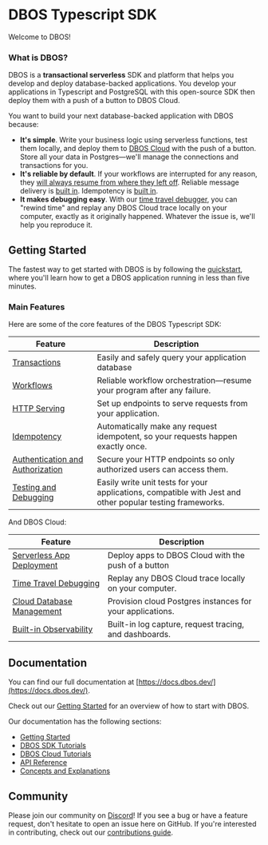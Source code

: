 # DBOS Typescript SDK

Welcome to DBOS!

### What is DBOS?

DBOS is a **transactional serverless** SDK and platform that helps you develop and deploy database-backed applications.
You develop your applications in Typescript and PostgreSQL with this open-source SDK then deploy them with a push of a button to DBOS Cloud.

You want to build your next database-backed application with DBOS because:

- **It's simple**.  Write your business logic using serverless functions, test them locally, and deploy them to [DBOS Cloud](https://docs.dbos.dev/getting-started/quickstart-cloud) with the push of a button.  Store all your data in Postgres&#8212;we'll manage the connections and transactions for you.
- **It's reliable by default**.  If your workflows are interrupted for any reason, they [will always resume from where they left off](https://docs.dbos.dev/tutorials/workflow-tutorial#reliability-guarantees).  Reliable message delivery is [built in](https://docs.dbos.dev//tutorials/workflow-communication-tutorial#reliability-guarantees-1). Idempotency is [built in](https://docs.dbos.dev/tutorials/idempotency-tutorial).
- **It makes debugging easy**.  With our [time travel debugger](https://docs.dbos.dev/cloud-tutorials/timetravel-debugging), you can "rewind time" and replay any DBOS Cloud trace locally on your computer, exactly as it originally happened. Whatever the issue is, we'll help you reproduce it.

## Getting Started

The fastest way to get started with DBOS is by following the [quickstart](https://docs.dbos.dev/getting-started/quickstart), where you'll learn how to get a DBOS application running in less than five minutes.

### Main Features

Here are some of the core features of the DBOS Typescript SDK:

| Feature                                                                       | Description
| ----------------------------------------------------------------------------- | ------------------------------------------------------------------------------------------------------------------------- |
| [Transactions](https://docs.dbos.dev//tutorials/transaction-tutorial)                              | Easily and safely query your application database
| [Workflows](https://docs.dbos.dev//tutorials/workflow-tutorial)                                    | Reliable workflow orchestration&#8212;resume your program after any failure.
| [HTTP Serving](https://docs.dbos.dev//tutorials/http-serving-tutorial)                             | Set up endpoints to serve requests from your application.
| [Idempotency](https://docs.dbos.dev//tutorials/idempotency-tutorial)                               | Automatically make any request idempotent, so your requests happen exactly once.
| [Authentication and Authorization](https://docs.dbos.dev//tutorials/authentication-authorization)  | Secure your HTTP endpoints so only authorized users can access them.
| [Testing and Debugging](https://docs.dbos.dev//tutorials/testing-tutorial)                         | Easily write unit tests for your applications, compatible with Jest and other popular testing frameworks.

And DBOS Cloud:

| Feature                                                                       | Description
| ----------------------------------------------------------------------------- | ------------------------------------------------------------------------------------------------------------------------- |
| [Serverless App Deployment](https://docs.dbos.dev//cloud-tutorials/application-management.md)      | Deploy apps to DBOS Cloud with the push of a button
| [Time Travel Debugging](https://docs.dbos.dev//cloud-tutorials/timetravel-debugging.md)            | Replay any DBOS Cloud trace locally on your computer.
| [Cloud Database Management](https://docs.dbos.dev/cloud-tutorials/database-management.md)         | Provision cloud Postgres instances for your applications.
| [Built-in Observability](https://docs.dbos.dev//cloud-tutorials/monitoring-dashboard.md)           | Built-in log capture, request tracing, and dashboards.

## Documentation

You can find our full documentation at [https://docs.dbos.dev/](https://docs.dbos.dev/).

Check out our [Getting Started](https://docs.dbos.dev/getting-started/) for an overview of how to start with DBOS.

Our documentation has the following sections:

- [Getting Started](https://docs.dbos.dev/getting-started/)
- [DBOS SDK Tutorials](https://docs.dbos.dev/category/dbos-sdk-tutorials)
- [DBOS Cloud Tutorials](https://docs.dbos.dev/category/dbos-cloud-tutorials)
- [API Reference](https://docs.dbos.dev/category/reference)
- [Concepts and Explanations](https://docs.dbos.dev/category/concepts-and-explanations)

## Community

Please join our community on [Discord](https://discord.gg/fMwQjeW5zg)!
If you see a bug or have a feature request, don't hesitate to open an issue here on GitHub.
If you're interested in contributing, check out our [contributions guide](./CONTRIBUTING.md).
